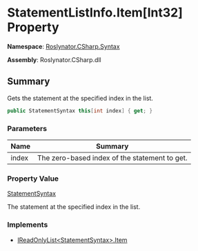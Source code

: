 # StatementListInfo\.Item\[Int32\] Property

**Namespace**: [Roslynator.CSharp.Syntax](../../README.md)

**Assembly**: Roslynator\.CSharp\.dll

## Summary

Gets the statement at the specified index in the list\.

```csharp
public StatementSyntax this[int index] { get; }
```

### Parameters

| Name | Summary |
| ---- | ------- |
| index | The zero\-based index of the statement to get\.  |

### Property Value

[StatementSyntax](https://docs.microsoft.com/en-us/dotnet/api/microsoft.codeanalysis.csharp.syntax.statementsyntax)

The statement at the specified index in the list\.

### Implements

* [IReadOnlyList\<StatementSyntax>.Item](https://docs.microsoft.com/en-us/dotnet/api/system.collections.generic.ireadonlylist-1.item)
